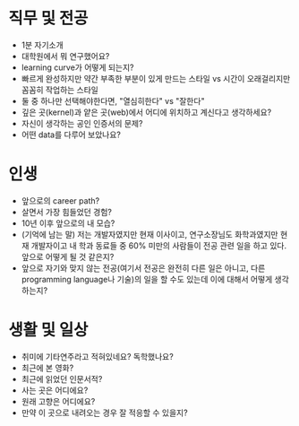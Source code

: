# 직무 및 전공
  * 1분 자기소개
  * 대학원에서 뭐 연구했어요?
  * learning curve가 어떻게 되는지?
  * 빠르게 완성하지만 약간 부족한 부분이 있게 만드는 스타일 vs 시간이 오래걸리지만 꼼꼼히 작업하는 스타일
  * 둘 중 하나만 선택해야한다면, "열심히한다" vs "잘한다"
  * 깊은 곳(kernel)과 얕은 곳(web)에서 어디에 위치하고 계신다고 생각하세요?
  * 자신이 생각하는 공인 인증서의 문제?
  * 어떤 data를 다루어 보았나요?

# 인생
  * 앞으로의 career path?
  * 살면서 가장 힘들었던 경험?
  * 10년 이후 앞으로의 내 모습?
  * (기억에 남는 말) 저는 개발자였지만 현재 이사이고, 연구소장님도 화학과였지만 현재 개발자이고 내 학과 동료들 중 60% 미만의 사람들이 전공 관련 일을 하고 있다. 앞으로 어떻게 될 것 같은지?
  * 앞으로 자기와 맞지 않는 전공(여기서 전공은 완전히 다른 일은 아니고, 다른 programming language나 기술)의 일을 할 수도 있는데 이에 대해서 어떻게 생각하는지?

# 생활 및 일상
  * 취미에 기타연주라고 적혀있네요? 독학했나요?
  * 최근에 본 영화?
  * 최근에 읽었던 인문서적?
  * 사는 곳은 어디에요?
  * 원래 고향은 어디에요?
  * 만약 이 곳으로 내려오는 경우 잘 적응할 수 있을지?
